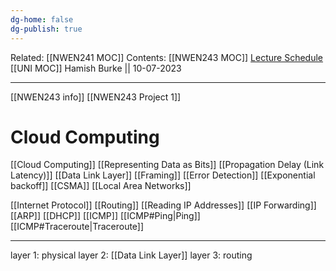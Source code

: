 ```yaml
---
dg-home: false
dg-publish: true
---
```

Related: [[NWEN241 MOC]]
Contents: [[NWEN243 MOC]]
[Lecture Schedule](https://ecs.wgtn.ac.nz/Courses/NWEN243_2023T2/LectureSchedule)
[[UNI MOC]]
Hamish Burke || 10-07-2023
***

[[NWEN243 info]]
[[NWEN243 Project 1]]

# Cloud Computing

[[Cloud Computing]]
[[Representing Data as Bits]]
[[Propagation Delay (Link Latency)]]
[[Data Link Layer]]
	[[Framing]]
	[[Error Detection]]
	[[Exponential backoff]]
	[[CSMA]]
	[[Local Area Networks]]


[[Internet Protocol]]
[[Routing]]
[[Reading IP Addresses]]
[[IP Forwarding]]
[[ARP]]
[[DHCP]]
[[ICMP]]
	[[ICMP#Ping\|Ping]]
	[[ICMP#Traceroute\|Traceroute]]


***


layer 1: physical
layer 2: [[Data Link Layer]]
layer 3: routing